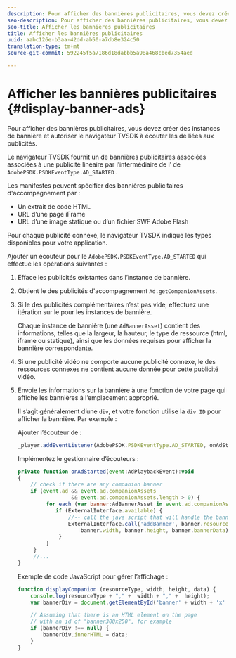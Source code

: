 ```yaml
---
description: Pour afficher des bannières publicitaires, vous devez créer des instances de bannière et autoriser le navigateur TVSDK à écouter les  de liées aux publicités.
seo-description: Pour afficher des bannières publicitaires, vous devez créer des instances de bannière et autoriser le navigateur TVSDK à écouter les  de liées aux publicités.
seo-title: Afficher les bannières publicitaires
title: Afficher les bannières publicitaires
uuid: aabc126e-b3aa-42dd-ab50-a7db8e324c50
translation-type: tm+mt
source-git-commit: 592245f5a7186d18dabbb5a98a468cbed7354aed

---
```



# Afficher les bannières publicitaires {#display-banner-ads}

Pour afficher des bannières publicitaires, vous devez créer des instances de bannière et autoriser le navigateur TVSDK à écouter les  de liées aux publicités.

Le navigateur TVSDK fournit un  de bannières publicitaires associées associées à une publicité linéaire par l’intermédiaire de l’ de `AdobePSDK.PSDKEventType.AD_STARTED` .

Les manifestes peuvent spécifier des bannières publicitaires d&#39;accompagnement par :

* Un extrait de code HTML
* URL d’une page iFrame
* URL d’une image statique ou d’un fichier SWF Adobe Flash

Pour chaque publicité connexe, le navigateur TVSDK indique les types disponibles pour votre application.

Ajouter un écouteur pour le  `AdobePSDK.PSDKEventType.AD_STARTED` qui effectue les opérations suivantes :
1. Efface les publicités existantes dans l’instance de bannière.
1. Obtient le  des publicités d&#39;accompagnement `Ad.getCompanionAssets`.
1. Si le  des publicités complémentaires n’est pas vide, effectuez une itération sur le pour les instances de bannière.

   Chaque instance de bannière (une `AdBannerAsset`) contient des informations, telles que la largeur, la hauteur, le type de ressource (html, iframe ou statique), ainsi que les données requises pour afficher la bannière correspondante.
1. Si une publicité vidéo ne comporte aucune publicité connexe, le  des ressources connexes ne contient aucune donnée pour cette publicité vidéo.
1. Envoie les informations sur la bannière à une fonction de votre page qui affiche les bannières à l’emplacement approprié.

   Il s’agit généralement d’une `div`, et votre fonction utilise la `div ID` pour afficher la bannière. Par exemple :

   Ajouter l’écouteur de  :

   ```js
   _player.addEventListener(AdobePSDK.PSDKEventType.AD_STARTED, onAdStarted);
   ```

   Implémentez le gestionnaire d’écouteurs :

   ```js
   private function onAdStarted(event:AdPlaybackEvent):void 
   { 
       // check if there are any companion banner 
       if (event.ad && event.ad.companionAssets  
                    && event.ad.companionAssets.length > 0) { 
            for each (var banner:AdBannerAsset in event.ad.companionAssets) { 
               if (ExternalInterface.available) { 
                   //-- call the java script that will handle the banner display. 
                   ExternalInterface.call('addBanner', banner.resourceType,  
                       banner.width, banner.height, banner.bannerData); 
                } 
            } 
        }  
        //...        
   }
   ```

   Exemple de code JavaScript pour gérer l’affichage :

   ```js
   function displayCompanion (resourceType, width, height, data) { 
       console.log(resourceType + "," +  width + "," +  height); 
       var bannerDiv = document.getElementById('banner' + width + 'x' + height);  
   
       // Assuming that there is an HTML element on the page  
       // with an id of "banner300x250", for example 
       if (bannerDiv !== null) { 
           bannerDiv.innerHTML = data; 
       } 
   }
   ```


